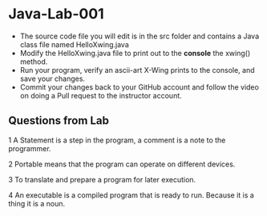 # Java-Lab-001

* The source code file you will edit is in the src folder and contains a Java class file named HelloXwing.java
* Modify the HelloXwing.java file to print out to the **console** the xwing() method.
* Run your program, verify an ascii-art X-Wing prints to the console, and save your changes.
* Commit your changes back to your GitHub account and follow the video on doing a Pull request to the instructor account.

## Questions from Lab

1 A Statement is a step in the program, a comment is a note to the programmer.

2 Portable means that the program can operate on different devices. 

3 To translate and prepare a program for later execution. 

4 An executable is a compiled program that is ready to run. Because it is a thing it is a noun. 

